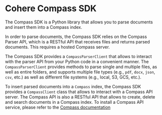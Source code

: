 # Cohere Compass SDK 

The Compass SDK is a Python library that allows you to parse documents and insert them into a Compass index.

In order to parse documents, the Compass SDK relies on the Compass Parser API, which is a RESTful API that
receives files and returns parsed documents. This requires a hosted Compass server.

The Compass SDK provides a `CompassParserClient` that allows to interact with the parser API from your
Python code in a convenient manner. The `CompassParserClient` provides methods to parse single and multiple
files, as well as entire folders, and supports multiple file types (e.g., `pdf`, `docx`, `json`, `csv`, etc.) as well
as different file systems (e.g., local, S3, GCS, etc.).

To insert parsed documents into a `Compass` index, the Compass SDK provides a `CompassClient` class that
allows to interact with a Compass API server. The Compass API is also a RESTful API that allows to create,
delete and search documents in a Compass index. To install a Compass API service, please refer to the
[Compass documentation](https://github.com/cohere-ai/compass)
